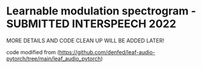 # Learnable modulation spectrogram - SUBMITTED INTERSPEECH 2022

MORE DETAILS AND CODE CLEAN UP WILL BE ADDED LATER!

code modified from (https://github.com/denfed/leaf-audio-pytorch/tree/main/leaf_audio_pytorch)
